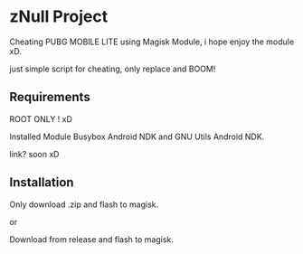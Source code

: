 # zNull Project


Cheating PUBG MOBILE LITE using Magisk Module, i hope enjoy the module xD.


just simple script for cheating, only replace and BOOM!


## Requirements


ROOT ONLY ! xD


Installed Module Busybox Android NDK and GNU Utils Android NDK.


link? soon xD


## Installation


Only download .zip and flash to magisk.


or


Download from release and flash to magisk.
